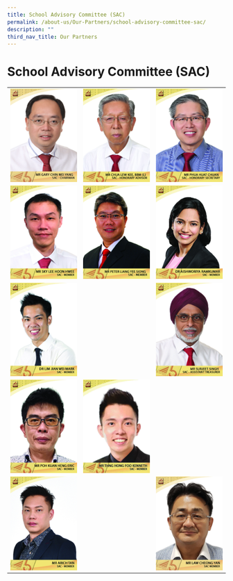 ```yaml
---
title: School Advisory Committee (SAC)
permalink: /about-us/Our-Partners/school-advisory-committee-sac/
description: ""
third_nav_title: Our Partners
---
```

# School Advisory Committee (SAC)


|   |   |   |
|:-:|:-:|---|
|  ![](/images/About%20us/Our%20Partners/School%20Advisory%20Committee/mr%20gary%20chin%20mei%20yang%202.jpg) | ![](/images/About%20us/Our%20Partners/School%20Advisory%20Committee/mr%20chua%20lew%20kee%20(2).jpg)  | ![](/images/About%20us/Our%20Partners/School%20Advisory%20Committee/mr%20phua%20huat%20chuan%20(3).jpg)  |
| ![](/images/About%20us/Our%20Partners/School%20Advisory%20Committee/Mr%20Sky%20Lee%20Hoon%20Hwee.jpg)  | ![](/images/About%20us/Our%20Partners/School%20Advisory%20Committee/mr%20peter%20liang%20yee%20siong.jpg)  |   ![](/images/About%20us/Our%20Partners/School%20Advisory%20Committee/Dr%20Aishworiya%20Ramkumar.jpg) |
| ![](/images/About%20us/Our%20Partners/School%20Advisory%20Committee/Dr%20Lim%20Jian%20Wei%20Mark.jpg) |  |  ![](/images/About%20us/Our%20Partners/School%20Advisory%20Committee/mr%20surjeet%20singh%20(2).jpg) |
| ![](/images/About%20us/Our%20Partners/School%20Advisory%20Committee/Mr%20Poh%20Kuan%20Heng%20Eric%20copy.jpg)  | ![](/images/About%20us/Our%20Partners/School%20Advisory%20Committee/Mr%20Thng%20Hong%20Foo%20Kenneth1.jpg) 
|  ![](/images/About%20us/Our%20Partners/School%20Advisory%20Committee/Mr%20Arich%20Tan.jpg) ||  ![](/images/About%20us/Our%20Partners/School%20Advisory%20Committee/Mr%20Law%20Cheong%20Yan.jpg) |